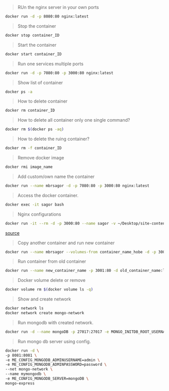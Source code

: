 > RUn the nginx server in your own ports
```bash
docker run -d -p 8080:80 nginx:latest
```

> Stop the container
```bash
docker stop container_ID
```

> Start the container
```bash
docker start container_ID
```

> Run one services multiple ports
```bash
docker run -d -p 7080:80 -p 3000:80 nginx:latest
```
> Show list of container
```bash
docker ps -a 
```

> How to delete container
```bash
docker rm container_ID
```

> How to delete all container only one single command?
```bash
docker rm $(docker ps -aq)
```

> How to delete the ruing container?
```bash
docker rm -f container_ID
```

> Remove docker image
```bash
docker rmi image_name
```

> Add custom/own name the container
```bash
docker run --name mbrsagor -d -p 7080:80 -p 3000:80 nginx:latest
```

> Access the docker container.
```bash
docker exec -it sagor bash
```

> Nginx configurations
```bash
docker run -it --rm -d -p 3000:80 --name sagor -v ~/Desktop/site-content:/usr/share/nginx/html nginx
```
[source](https://www.docker.com/blog/how-to-use-the-official-nginx-docker-image/)

> Copy another container and run new container
```bash
docker run --name mbrsagor --volumes-from container_name_hobe -d -p 3001:80  nginx
```

> Run container from old container
```bash
docker run --name new_container_name -p 3001:80 -d old_container_name:latest 
```

> Docker volume delete or remove
```bash
docker volume rm $(docker volume ls -q)
```

> Show and create network
```bash
docker network ls
docker network create mongo-network
```

> Run mongodb with created network.
```bash
docker run -d --name mongoDB -p 27017:27017 -e MONGO_INITDB_ROOT_USERNAME=admin -e MONGO_INITDB_ROOT_PASSWORD=password --net mongo-network mongo 
```

> Run mongo db server using config.
```bash
docker run -d \
-p 8081:8081 \
-e ME_CONFIG_MONGODB_ADMINUSERNAME=admin \
-e ME_CONFIG_MONGODB_ADMINPASSWORD=password \
--net mongo-network \
--name mymongodb \
-e ME_CONFIG_MONGODB_SERVER=mongoDB \
mongo-express 
```
